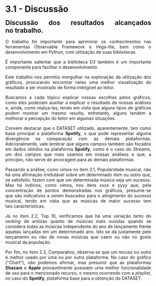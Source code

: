 <style> 
    p, table, figure, figcaption, h1, h2, h3, h4, h5, h6, .katex-display 
    {
        max-width:none;
        text-align: justify;
        margin: 15px 15px;
        text-wrap: pretty;
    }
</style>
# 3.1 - Discussão

## Discussão dos resultados alcançados no trabalho.

O trabalho foi importante para aprimorar os conhecimentos nas ferramentas Observable Framework e Vega-lite, bem como o desenvolvimento em Python, com utilização de suas bibliotecas.

É importante salientar que a biblioteca D3 também é um importante componente para facilitar o desenvolvimento.

Este trabalho nos permitiu mergulhar na exploração da utilização dos gráficos, procurando encontrar neles uma melhor visualização do resultado a ser mostrado de forma inteligível ao leitor.

Buscamos a cada tópico explicar nossas escolhas pelos gráficos, como eles poderiam auxiliar a explicar o resultado de nossas análises e, ainda, como realça-las, tendo em vista que alguns tipos de gráficos podem mostrar um mesmo resulta, entretanto, alguns tendem a melhorar a percepção do leitor em algumas situações. 

Convem destacar que o DATASET utilizado, aparentemente, tem como base principal a plataforma **Spotify**, o que pode representar alguma divergência na comparação com as demais plataformas. Adicionalmente, vale lembrar que alguns campos também são focados em dados obtidos na plataforma **Spotify**, como é o caso do *Streams*, um dos campos que mais usamos em nossas análises e que, a princípio, não serve de ancoragem para as demais plataformas.

Passando a análise, como vimos no item 2.1, Popularidade musical, não há uma afirmação irrefutável sobre um determinado item ou outro que, se satisfeito, fazem com que um determinada música seja um sucesso. Mas há indícios, como vimos, nos itens xxxx e yyyy que, pela concentração de pontos demonstradas nos gráficos, presume-se que são indicativos a serem buscados para o atingimento do sucesso musical, tendo em vista que as músicas de maior sucesso tem tais características.

Já no item 2.2, Top 10, verificamos que há uma variação tanto do *ranking* de artistas quanto de músicas mais ouvidas quando se considera todas as músicas independente do ano de lançamento frente àquelas lançadas em um determinado ano. Isto se dá justamente pelo lançamento ou não de novas músicas que caem ou não no gosto musical da população.

Por fim, no item 2.3, Comparativo, observa-se que um recuso ou outro é melhor usado por uma ou por outra plataforma. No caso do gráfico ("*Chart*"), não podemos afirmar, mas presumir que as plataformas **Shazam** e **Apple** provavelmente possuem uma melhor funcionalidade de uso para o mencionado recurso, o mesmo ocorrendo com a *playlist*, no caso do **Spotify**, plataforma base para a obtenção do DATASET. 


```
